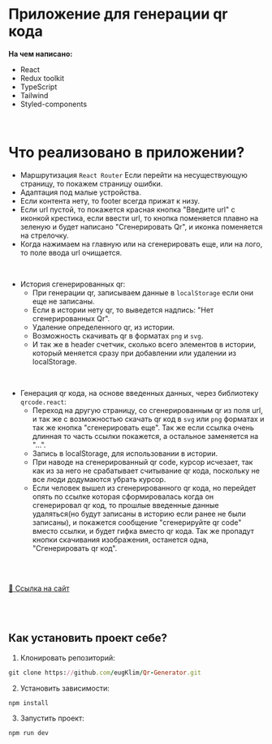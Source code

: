 # Приложение для генерации qr кода

**На чем написано:**
- React
- Redux toolkit
- TypeScript
- Tailwind
- Styled-components

<br>

# Что реализовано в приложении?
- Маршрутизация `React Router` Если перейти на несуществующую страницу, то покажем страницу ошибки.
- Адаптация под малые устройства.
- Если контента нету, то footer всегда прижат к низу.
- Если url пустой, то покажется красная кнопка "Введите url" с иконкой крестика, если ввести url, то кнопка поменяется плавно на зеленую и будет написано "Сгенерировать Qr", и иконка поменяется на стрелочку.
- Когда нажимаем на главную или на сгенерировать еще, или на лого, то поле ввода url очищается.

<br>

- История сгенерированных qr:
  - При генерации qr, записываем данные в `localStorage` если они еще не записаны.
  - Если в истории нету qr, то выведется надпись: "Нет сгенерированных Qr".
  - Удаление определенного qr, из истории.
  - Возможность скачивать qr в форматах `png` и `svg`. 
  - И так же в header счетчик, сколько всего элементов в истории, который меняется сразу при добавлении или удалении из localStorage.
  
<br>

- Генерация qr кода, на основе введенных данных, через библиотеку `qrcode.react`:
    - Переход на другую страницу, со сгенерированным qr из поля url, и так же с возможностью скачать qr код в `svg` или `png` форматах и так же кнопка "сгенерировать еще". Так же если ссылка очень длинная то часть ссылки покажется, а остальное заменяется на "...".
    - Запись в localStorage, для использовании в истории.      
    - При наводе на сгенерированный qr code, курсор исчезает, так как из за него не срабатывает считывание qr кода, поскольку не все люди додумаются убрать курсор.
    - Если человек вышел из сгенерированного qr кода, но перейдет опять по ссылке которая сформировалась когда он сгенерировал qr код, то прошлые введенные данные удаляться(но будут записаны в историю если ранее не были записаны), и покажется сообщение "сгенерируйте qr code" вместо ссылки, и будет гифка вместо qr кода. Так же пропадут кнопки скачивания изображения, останется одна, "Сгенерировать qr код".

<br>

<br>

[🔗 Ссылка на сайт](https://qr-generators1.vercel.app/home) 


<br>

<br>

## Как установить проект себе?
1. Клонировать репозиторий:

```ruby
git clone https://github.com/eugKlim/Qr-Generator.git
```

2. Установить зависимости:

```ruby
npm install
```

3. Запустить проект:

```ruby
npm run dev
```

